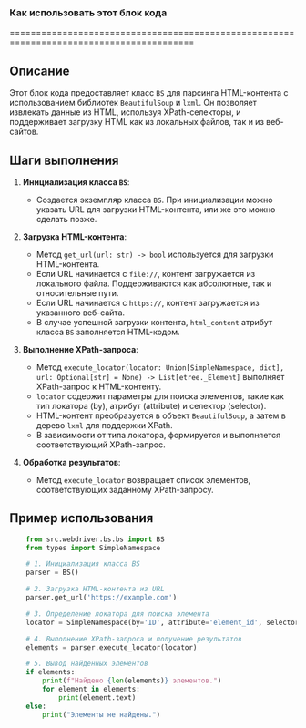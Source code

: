 ### Как использовать этот блок кода
=========================================================================================

Описание
-------------------------
Этот блок кода предоставляет класс `BS` для парсинга HTML-контента с использованием библиотек `BeautifulSoup` и `lxml`. Он позволяет извлекать данные из HTML, используя XPath-селекторы, и поддерживает загрузку HTML как из локальных файлов, так и из веб-сайтов.

Шаги выполнения
-------------------------
1. **Инициализация класса `BS`**:
   - Создается экземпляр класса `BS`. При инициализации можно указать URL для загрузки HTML-контента, или же это можно сделать позже.

2. **Загрузка HTML-контента**:
   - Метод `get_url(url: str) -> bool` используется для загрузки HTML-контента.
   - Если URL начинается с `file://`, контент загружается из локального файла. Поддерживаются как абсолютные, так и относительные пути.
   - Если URL начинается с `https://`, контент загружается из указанного веб-сайта.
   - В случае успешной загрузки контента, `html_content` атрибут класса `BS` заполняется HTML-кодом.

3. **Выполнение XPath-запроса**:
   - Метод `execute_locator(locator: Union[SimpleNamespace, dict], url: Optional[str] = None) -> List[etree._Element]` выполняет XPath-запрос к HTML-контенту.
   - `locator` содержит параметры для поиска элементов, такие как тип локатора (by), атрибут (attribute) и селектор (selector).
   - HTML-контент преобразуется в объект `BeautifulSoup`, а затем в дерево `lxml` для поддержки XPath.
   - В зависимости от типа локатора, формируется и выполняется соответствующий XPath-запрос.

4. **Обработка результатов**:
   - Метод `execute_locator` возвращает список элементов, соответствующих заданному XPath-запросу.

Пример использования
-------------------------

```python
    from src.webdriver.bs.bs import BS
    from types import SimpleNamespace

    # 1. Инициализация класса BS
    parser = BS()

    # 2. Загрузка HTML-контента из URL
    parser.get_url('https://example.com')

    # 3. Определение локатора для поиска элемента
    locator = SimpleNamespace(by='ID', attribute='element_id', selector='//*[@id="element_id"]')

    # 4. Выполнение XPath-запроса и получение результатов
    elements = parser.execute_locator(locator)

    # 5. Вывод найденных элементов
    if elements:
        print(f"Найдено {len(elements)} элементов.")
        for element in elements:
            print(element.text)
    else:
        print("Элементы не найдены.")
